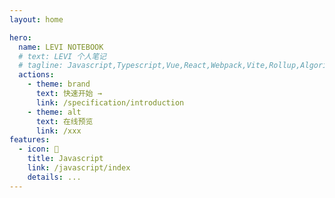 ```yaml
---
layout: home

hero:
  name: LEVI NOTEBOOK
  # text: LEVI 个人笔记
  # tagline: Javascript,Typescript,Vue,React,Webpack,Vite,Rollup,Algorithm,Links,etc...
  actions:
    - theme: brand
      text: 快速开始 →
      link: /specification/introduction
    - theme: alt
      text: 在线预览
      link: /xxx
features:
  - icon: 🎌
    title: Javascript
    link: /javascript/index
    details: ...
---
```


<script setup>
import { VPTeamMembers } from 'vitepress/theme'

const members = [
  {
    avatar: 'https://www.github.com/sky124380729.png',
    name: 'Levi',
    title: 'Creator',
    links: [
      { icon: 'github', link: 'https://github.com/sky124380729' },
      { icon: 'linkedin', link: 'https://www.linkedin.com/in/%E9%83%91%E6%B3%89-124380729' }
    ]
  }
]
</script>

<VPTeamMembers style="margin-top:20px;" size="small" :members="members" />
